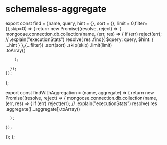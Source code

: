 # schemaless-aggregate
 export const find = (name, query, hint = {}, sort = {}, limit = 0,filter={},skip=0) => {
    return new Promise((resolve, reject) => {
      mongoose.connection.db.collection(name, (err, res) => {
        if (err) reject(err);
        // .explain("executionStats")
        resolve(
          res
            .find({ $query: query, $hint: { ...hint } },{...filter})
            .sort(sort)
            .skip(skip)
            .limit(limit)     
            .toArray()
            
        );
       
      });
    });
  };

export const findWithAggregation = (name, aggregate) => {
  return new Promise((resolve, reject) => {
    mongoose.connection.db.collection(name, (err, res) => {
      if (err) reject(err);
      // .explain("executionStats")
      resolve(
        res
          .aggregate([...aggregate]).toArray()

      );

    });
  });
};
